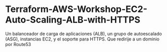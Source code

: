 # Terraform-AWS-Workshop-EC2-Auto-Scaling-ALB-with-HTTPS
Un balanceador de carga de aplicaciones (ALB), un grupo de autoescalado (ASG), instancias EC2, y el soporte para HTTPS.
Que redirije a un dominio por Route53

